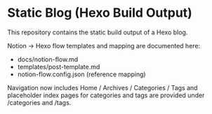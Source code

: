 # Static Blog (Hexo Build Output)

This repository contains the static build output of a Hexo blog.

Notion → Hexo flow templates and mapping are documented here:

- docs/notion-flow.md
- templates/post-template.md
- notion-flow.config.json (reference mapping)

Navigation now includes Home / Archives / Categories / Tags and placeholder index pages for categories and tags are provided under /categories and /tags.
